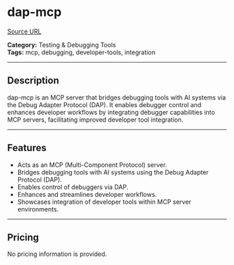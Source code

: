 # dap-mcp

[Source URL](https://pypi.org/project/dap-mcp/)

**Category:** Testing & Debugging Tools  
**Tags:** mcp, debugging, developer-tools, integration

---

## Description

dap-mcp is an MCP server that bridges debugging tools with AI systems via the Debug Adapter Protocol (DAP). It enables debugger control and enhances developer workflows by integrating debugger capabilities into MCP servers, facilitating improved developer tool integration.

---

## Features
- Acts as an MCP (Multi-Component Protocol) server.
- Bridges debugging tools with AI systems using the Debug Adapter Protocol (DAP).
- Enables control of debuggers via DAP.
- Enhances and streamlines developer workflows.
- Showcases integration of developer tools within MCP server environments.

---

## Pricing
No pricing information is provided.
